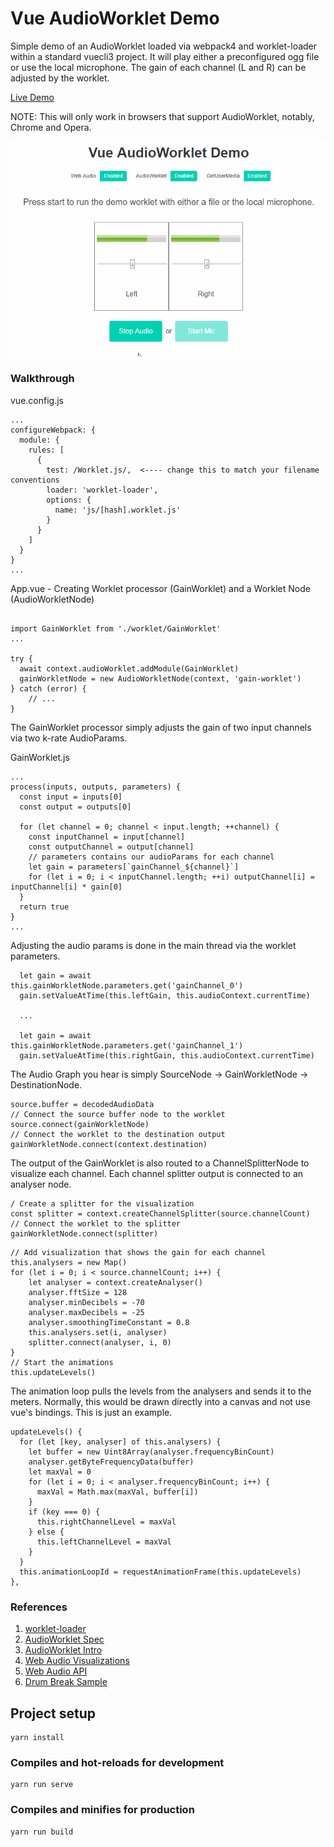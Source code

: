 # Vue AudioWorklet Demo

Simple demo of an AudioWorklet loaded via webpack4 and worklet-loader within a standard vuecli3 project. It will play either a preconfigured ogg file or use the local microphone. The gain of each channel (L and R) can be adjusted by the worklet.

[Live Demo](https://montag.gitlab.io/vue-audioworklet-demo/)

NOTE: This will only work in browsers that support AudioWorklet, notably, Chrome and Opera. 


![example](docs/worklet-demo.gif)


### Walkthrough ###


vue.config.js
~~~~
...
configureWebpack: {
  module: {
    rules: [
      {
        test: /Worklet.js/,  <---- change this to match your filename conventions
        loader: 'worklet-loader',
        options: {
          name: 'js/[hash].worklet.js'
        }
      }
    ]
  }
}
...
~~~~

App.vue - Creating Worklet processor (GainWorklet) and a Worklet Node (AudioWorkletNode)
~~~~

import GainWorklet from './worklet/GainWorklet'
...

try {
  await context.audioWorklet.addModule(GainWorklet)
  gainWorkletNode = new AudioWorkletNode(context, 'gain-worklet')
} catch (error) {
    // ...
} 
~~~~

The GainWorklet processor simply adjusts the gain of two input channels via two k-rate AudioParams. 

GainWorklet.js
~~~~
...
process(inputs, outputs, parameters) {
  const input = inputs[0]
  const output = outputs[0]
    
  for (let channel = 0; channel < input.length; ++channel) {
    const inputChannel = input[channel]
    const outputChannel = output[channel]
    // parameters contains our audioParams for each channel
    let gain = parameters[`gainChannel_${channel}`]
    for (let i = 0; i < inputChannel.length; ++i) outputChannel[i] = inputChannel[i] * gain[0]
  }
  return true
}
...
~~~~

Adjusting the audio params is done in the main thread via the worklet parameters.

~~~~
  let gain = await this.gainWorkletNode.parameters.get('gainChannel_0')
  gain.setValueAtTime(this.leftGain, this.audioContext.currentTime)
  
  ...
  
  let gain = await this.gainWorkletNode.parameters.get('gainChannel_1')
  gain.setValueAtTime(this.rightGain, this.audioContext.currentTime)
~~~~

The Audio Graph you hear is simply SourceNode -> GainWorkletNode -> DestinationNode.

~~~~
source.buffer = decodedAudioData
// Connect the source buffer node to the worklet
source.connect(gainWorkletNode)
// Connect the worklet to the destination output
gainWorkletNode.connect(context.destination)
~~~~
 
The output of the GainWorklet is also routed to a ChannelSplitterNode to visualize each channel. 
Each channel splitter output is connected to an analyser node.

~~~~
/ Create a splitter for the visualization
const splitter = context.createChannelSplitter(source.channelCount)
// Connect the worklet to the splitter
gainWorkletNode.connect(splitter)
~~~~

~~~~
// Add visualization that shows the gain for each channel
this.analysers = new Map()
for (let i = 0; i < source.channelCount; i++) {
    let analyser = context.createAnalyser()
    analyser.fftSize = 128
    analyser.minDecibels = -70
    analyser.maxDecibels = -25
    analyser.smoothingTimeConstant = 0.8
    this.analysers.set(i, analyser)
    splitter.connect(analyser, i, 0)
}
// Start the animations
this.updateLevels()
~~~~

The animation loop pulls the levels from the analysers and sends it to the meters. 
Normally, this would be drawn directly into a canvas and not use vue's bindings. This is just an example.

~~~~
updateLevels() {
  for (let [key, analyser] of this.analysers) {
    let buffer = new Uint8Array(analyser.frequencyBinCount)
    analyser.getByteFrequencyData(buffer)
    let maxVal = 0
    for (let i = 0; i < analyser.frequencyBinCount; i++) {
      maxVal = Math.max(maxVal, buffer[i])
    }
    if (key === 0) {
      this.rightChannelLevel = maxVal
    } else {
      this.leftChannelLevel = maxVal
    }
  }
  this.animationLoopId = requestAnimationFrame(this.updateLevels)
},
~~~~



### References ###

1. [worklet-loader](https://github.com/reklawnos/worklet-loader)
2. [AudioWorklet Spec](https://webaudio.github.io/web-audio-api/#audioworklet)
3. [AudioWorklet Intro](https://developers.google.com/web/updates/2017/12/audio-worklet)
4. [Web Audio Visualizations](https://developer.mozilla.org/en-US/docs/Web/API/Web_Audio_API/Visualizations_with_Web_Audio_API)
5. [Web Audio API](https://developer.mozilla.org/en-US/docs/Web/API/Web_Audio_API)
6. [Drum Break Sample](https://www.youtube.com/watch?v=lNWB3r5ow9Q)


## Project setup
```
yarn install
```

### Compiles and hot-reloads for development
```
yarn run serve
```

### Compiles and minifies for production
```
yarn run build
```